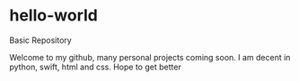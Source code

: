 # hello-world
Basic Repository

Welcome to my github, many personal projects coming soon.
I am decent in python, swift, html and css. 
Hope to get better
